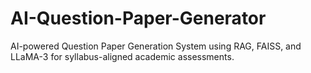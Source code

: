 # AI-Question-Paper-Generator
AI-powered Question Paper Generation System using RAG, FAISS, and LLaMA-3 for syllabus-aligned academic assessments.
